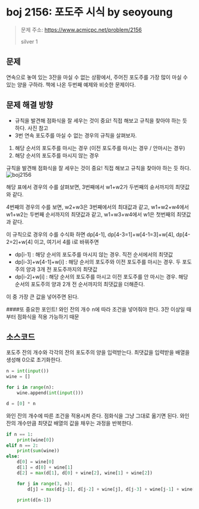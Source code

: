 # boj 2156: 포도주 시식 by seoyoung
> 문제 주소: https://www.acmicpc.net/problem/2156
> 
> silver 1

## 문제
연속으로 놓여 있는 3잔을 마실 수 없는 상황에서, 주어진 포도주를 가장 많이 마실 수 있는 양을 구하라.
책에 나온 두번째 예제와 비슷한 문제이다.

## 문제 해결 방향
- 규칙을 발견해 점화식을 잘 세우는 것이 중요! 직접 해보고 규칙을 찾아야 하는 듯 하다. 사진 참고
- 3번 연속 포도주를 마실 수 없는 경우의 규칙을 살펴보자.
1. 해당 순서의 포도주를 마시는 경우 (이전 포도주를 마시는 경우 / 안마시는 경우)
2. 해당 순서의 포도주를 마시지 않는 경우

규칙을 발견해 점화식을 잘 세우는 것이 중요! 직접 해보고 규칙을 찾아야 하는 듯 하다.
![boj2156](https://github.com/juyoung810/idecs-algorithm-study/blob/5e66f1088e0cf494f00f0660707b80cd31db8bd1/img/sy_2156.JPG)



해당 표에서 경우의 수를 살펴보면, 3번째에서 w1+w2가 두번째의 슌서까지의 최댓값와 같다.

4번째의 경우의 수를 보면, w2+w3은 3번째에서의 최대값과 같고, w1+w2+w4에서 w1+w2는 두번째 순서까지의 최댓값과 같고, w1+w3+w4에서 w1은 첫번째의 최댓값과 같다.

이 규칙으로 경우의 수를 수식화 하면 dp[4-1], dp[4-3=1]+w[4-1=3]+w[4], dp[4-2=2]+w[4] 이고, 여기서 4를 i로 바꿔주면

- dp[i-1] : 해당 순서의 포도주를 마시지 않는 경우. 직전 순서에서의 최댓값
- dp[i-3]+w[4-1]+w[i] : 해당 순서의 포도주와 이전 포도주를 마시는 경우. 두 포도주의 양과 3개 전 포도주까지의 최댓값
- dp[i-2]+w[i] : 해당 순서의 포도주를 마시고 이전 포도주를 안 마시는 경우. 해당 순서의 포도주의 양과 2개 전 순서까지의 최댓값을 더해준다.

 이 중 가장 큰 값을 넣어주면 된다.

####또 중요한 포인트! 와인 잔의 개수 n에 따라 조건을 넣어줘야 한다. 3잔 이상일 때부터 점화식을 적용 가능하기 때문


## 소스코드
포도주 잔의 개수와 각각의 잔의 포도주의 양을 입력받는다. 최댓값을 입력받을 배열을 생성해 0으로 초기화한다.
```python
n = int(input())
wine = []

for i in range(n):
    wine.append(int(input()))

d = [0] * n
```
와인 잔의 개수에 따른 조건을 적용시켜 준다. 점화식을 그냥 그대로 옮기면 된다. 와인 잔의 개수만큼 최댓값 배열의 값을 채우는 과정을 반복한다.
```python
if n == 1:
    print(wine[0])
elif n == 2:
    print(sum(wine))
else:
    d[0] = wine[0]
    d[1] = d[0] + wine[1]
    d[2] = max(d[1], d[0] + wine[2], wine[1] + wine[2])

    for j in range(3, n):
        d[j] = max(d[j-1], d[j-2] + wine[j], d[j-3] + wine[j-1] + wine[j])

    print(d[n-1])
```
